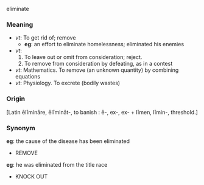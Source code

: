 eliminate
### Meaning
+ _vt_: To get rid of; remove
	+ __eg__: an effort to eliminate homelessness; eliminated his enemies
+ _vt_: 
   1. To leave out or omit from consideration; reject.
   2. To remove from consideration by defeating, as in a contest
+ _vt_: Mathematics. To remove (an unknown quantity) by combining equations
+ _vt_: Physiology. To excrete (bodily wastes)

### Origin

[Latin ēlīmināre, ēlīmināt-, to banish : ē-, ex-, ex- + līmen, līmin-, threshold.]

### Synonym

__eg__: the cause of the disease has been eliminated

+ REMOVE

__eg__: he was eliminated from the title race

+ KNOCK OUT


